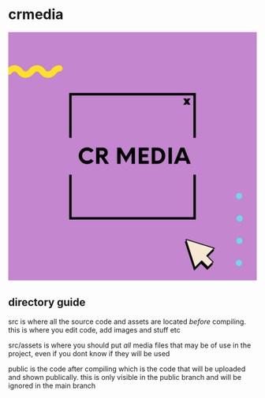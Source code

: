 # crmedia
![crmedia logo](/src/assets/CR_LOGO_1.png)

## directory guide


src is where all the source code and assets are located *before* compiling. this is where you edit code, add images and stuff etc
 
src/assets is where you should put *all* media files that may be of use in the project, even if you dont know if they will be used
 
public is the code after compiling which is the code that will be uploaded and shown publically. this is only visible in the public branch and will be ignored in the main branch



 
 
